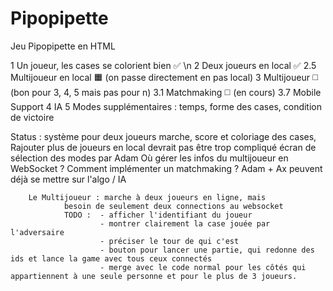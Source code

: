 # Pipopipette

Jeu Pipopipette en HTML

1 Un joueur, les cases se colorient bien ✅ \n
2 Deux joueurs en local ✅
2.5 Multijoueur en local  🟧 (on passe directement en pas local)
3 Multijoueur ◻️ (bon pour 3, 4, 5 mais pas pour n)
3.1 Matchmaking ◻️ (en cours)
3.7 Mobile Support
4 IA 
5 Modes supplémentaires : temps, forme des cases, condition de victoire


Status : système pour deux joueurs marche, score et coloriage des cases,
        Rajouter plus de joueurs en local devrait pas être trop compliqué
        écran de sélection des modes par Adam
        Où gérer les infos du multijoueur en WebSocket ?
        Comment implémenter un matchmaking ?
        Adam + Ax peuvent déjà se mettre sur l'algo / IA

        Le Multijoueur : marche à deux joueurs en ligne, mais
                besoin de seulement deux connections au websocket
                TODO :  - afficher l'identifiant du joueur
                        - montrer clairement la case jouée par l'adversaire
                        - préciser le tour de qui c'est
                        - bouton pour lancer une partie, qui redonne des ids et lance la game avec tous ceux connectés
                        - merge avec le code normal pour les côtés qui appartiennent à une seule personne et pour le plus de 3 joueurs.
                        